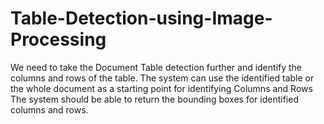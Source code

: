 # Table-Detection-using-Image-Processing
We need to take the Document Table detection further and identify the columns and rows of the table. The system can use the identified table or the whole document as a starting point for identifying Columns and Rows The system should be able to return the bounding boxes for identified columns and rows.
